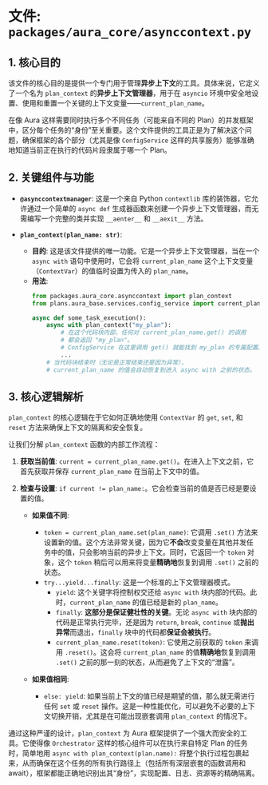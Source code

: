 # 文件: `packages/aura_core/asynccontext.py`

## 1. 核心目的

该文件的核心目的是提供一个专门用于管理**异步上下文**的工具。具体来说，它定义了一个名为 `plan_context` 的**异步上下文管理器**，用于在 `asyncio` 环境中安全地设置、使用和重置一个关键的上下文变量——`current_plan_name`。

在像 Aura 这样需要同时执行多个不同任务（可能来自不同的 Plan）的并发框架中，区分每个任务的“身份”至关重要。这个文件提供的工具正是为了解决这个问题，确保框架的各个部分（尤其是像 `ConfigService` 这样的共享服务）能够准确地知道当前正在执行的代码片段隶属于哪一个 Plan。

## 2. 关键组件与功能

*   **`@asynccontextmanager`**: 这是一个来自 Python `contextlib` 库的装饰器，它允许通过一个简单的 `async def` 生成器函数来创建一个异步上下文管理器，而无需编写一个完整的类并实现 `__aenter__` 和 `__aexit__` 方法。

*   **`plan_context(plan_name: str)`**:
    *   **目的**: 这是该文件提供的唯一功能。它是一个异步上下文管理器，当在一个 `async with` 语句中使用时，它会将 `current_plan_name` 这个上下文变量（`ContextVar`）的值临时设置为传入的 `plan_name`。
    *   **用法**:
        ```python
        from packages.aura_core.asynccontext import plan_context
        from plans.aura_base.services.config_service import current_plan_name

        async def some_task_execution():
            async with plan_context("my_plan"):
                # 在这个代码块内部，任何对 current_plan_name.get() 的调用
                # 都会返回 "my_plan"。
                # ConfigService 在这里调用 get() 就能找到 my_plan 的专属配置。
                ...
            # 当代码块结束时（无论是正常结束还是因为异常），
            # current_plan_name 的值会自动恢复到进入 async with 之前的状态。
        ```

## 3. 核心逻辑解析

`plan_context` 的核心逻辑在于它如何正确地使用 `ContextVar` 的 `get`, `set`, 和 `reset` 方法来确保上下文的隔离和安全恢复。

让我们分解 `plan_context` 函数的内部工作流程：

1.  **获取当前值**: `current = current_plan_name.get()`。在进入上下文之前，它首先获取并保存 `current_plan_name` 在当前上下文中的值。

2.  **检查与设置**: `if current != plan_name:`。它会检查当前的值是否已经是要设置的值。
    *   **如果值不同**:
        *   `token = current_plan_name.set(plan_name)`: 它调用 `.set()` 方法来设置新的值。这个方法非常关键，因为它**不会**改变变量在其他并发任务中的值，只会影响当前的异步上下文。同时，它返回一个 `token` 对象，这个 `token` 稍后可以用来将变量**精确地**恢复到调用 `.set()` 之前的状态。
        *   `try...yield...finally`: 这是一个标准的上下文管理器模式。
            *   `yield`: 这个关键字将控制权交还给 `async with` 块内部的代码。此时，`current_plan_name` 的值已经是新的 `plan_name`。
            *   `finally`: **这部分是保证健壮性的关键**。无论 `async with` 块内部的代码是正常执行完毕，还是因为 `return`, `break`, `continue` 或**抛出异常**而退出，`finally` 块中的代码都**保证会被执行**。
            *   `current_plan_name.reset(token)`: 它使用之前获取的 `token` 来调用 `.reset()`。这会将 `current_plan_name` 的值**精确地**恢复到调用 `.set()` 之前的那一刻的状态，从而避免了上下文的“泄露”。

    *   **如果值相同**:
        *   `else: yield`: 如果当前上下文的值已经是期望的值，那么就无需进行任何 `set` 或 `reset` 操作。这是一种性能优化，可以避免不必要的上下文切换开销，尤其是在可能出现嵌套调用 `plan_context` 的情况下。

通过这种严谨的设计，`plan_context` 为 Aura 框架提供了一个强大而安全的工具。它使得像 `Orchestrator` 这样的核心组件可以在执行来自特定 Plan 的任务时，简单地用 `async with plan_context(plan.name):` 将整个执行过程包裹起来，从而确保在这个任务的所有执行路径上（包括所有深层嵌套的函数调用和 await），框架都能正确地识别出其“身份”，实现配置、日志、资源等的精确隔离。